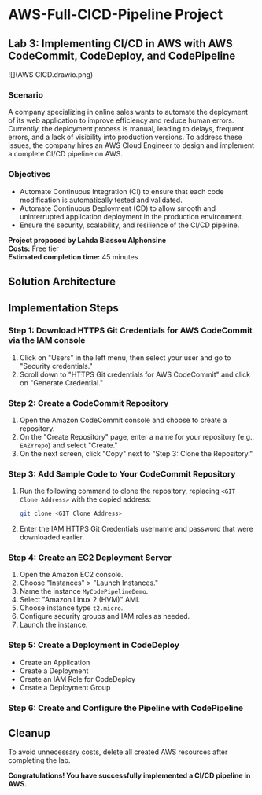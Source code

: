 # AWS-Full-CICD-Pipeline Project

## Lab 3: Implementing CI/CD in AWS with AWS CodeCommit, CodeDeploy, and CodePipeline

![](AWS CICD.drawio.png)

### Scenario
A company specializing in online sales wants to automate the deployment of its web application to improve efficiency and reduce human errors. Currently, the deployment process is manual, leading to delays, frequent errors, and a lack of visibility into production versions. To address these issues, the company hires an AWS Cloud Engineer to design and implement a complete CI/CD pipeline on AWS.

### Objectives
- Automate Continuous Integration (CI) to ensure that each code modification is automatically tested and validated.
- Automate Continuous Deployment (CD) to allow smooth and uninterrupted application deployment in the production environment.
- Ensure the security, scalability, and resilience of the CI/CD pipeline.

**Project proposed by Lahda Biassou Alphonsine**  
**Costs:** Free tier  
**Estimated completion time:** 45 minutes  

## Solution Architecture

## Implementation Steps

### Step 1: Download HTTPS Git Credentials for AWS CodeCommit via the IAM console
1. Click on "Users" in the left menu, then select your user and go to "Security credentials."
2. Scroll down to "HTTPS Git credentials for AWS CodeCommit" and click on "Generate Credential."

### Step 2: Create a CodeCommit Repository
1. Open the Amazon CodeCommit console and choose to create a repository.
2. On the "Create Repository" page, enter a name for your repository (e.g., `EAZYrepo`) and select "Create."
3. On the next screen, click "Copy" next to "Step 3: Clone the Repository."

### Step 3: Add Sample Code to Your CodeCommit Repository
1. Run the following command to clone the repository, replacing `<GIT Clone Address>` with the copied address:
   ```bash
   git clone <GIT Clone Address>
   ```
2. Enter the IAM HTTPS Git Credentials username and password that were downloaded earlier.

### Step 4: Create an EC2 Deployment Server
1. Open the Amazon EC2 console.
2. Choose "Instances" > "Launch Instances."
3. Name the instance `MyCodePipelineDemo`.
4. Select "Amazon Linux 2 (HVM)" AMI.
5. Choose instance type `t2.micro`.
6. Configure security groups and IAM roles as needed.
7. Launch the instance.

### Step 5: Create a Deployment in CodeDeploy
- Create an Application
- Create a Deployment
- Create an IAM Role for CodeDeploy
- Create a Deployment Group

### Step 6: Create and Configure the Pipeline with CodePipeline

## Cleanup
To avoid unnecessary costs, delete all created AWS resources after completing the lab.

**Congratulations! You have successfully implemented a CI/CD pipeline in AWS.**
